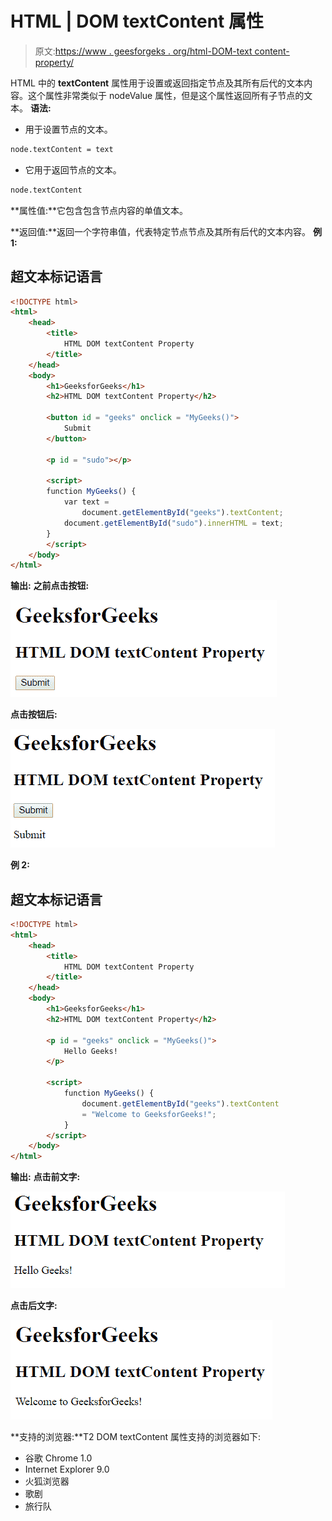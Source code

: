 # HTML | DOM textContent 属性

> 原文:[https://www . geesforgeks . org/html-DOM-text content-property/](https://www.geeksforgeeks.org/html-dom-textcontent-property/)

HTML 中的 **textContent** 属性用于设置或返回指定节点及其所有后代的文本内容。这个属性非常类似于 nodeValue 属性，但是这个属性返回所有子节点的文本。
**语法:**

*   用于设置节点的文本。

```html
node.textContent = text
```

*   它用于返回节点的文本。

```html
node.textContent
```

**属性值:**它包含包含节点内容的单值文本。

**返回值:**返回一个字符串值，代表特定节点节点及其所有后代的文本内容。
**例 1:**

## 超文本标记语言

```html
<!DOCTYPE html>
<html>
    <head>
        <title>
            HTML DOM textContent Property
        </title>
    </head>
    <body>
        <h1>GeeksforGeeks</h1>
        <h2>HTML DOM textContent Property</h2>

        <button id = "geeks" onclick = "MyGeeks()">
            Submit
        </button>

        <p id = "sudo"></p>

        <script>
        function MyGeeks() {
            var text =
                document.getElementById("geeks").textContent;
            document.getElementById("sudo").innerHTML = text;
        }
        </script>
    </body>
</html>                    
```

**输出:**
**之前点击按钮:**

![](img/4d5fecdf41344378f24b41e4c159133b.png)

**点击按钮后:**

![](img/06aabc4c3e87feb07c04b8e59b189f1a.png)

**例 2:**

## 超文本标记语言

```html
<!DOCTYPE html>
<html>
    <head>
        <title>
            HTML DOM textContent Property
        </title>
    </head>
    <body>
        <h1>GeeksforGeeks</h1>
        <h2>HTML DOM textContent Property</h2>

        <p id = "geeks" onclick = "MyGeeks()">
            Hello Geeks!
        </p>

        <script>
            function MyGeeks() {
                document.getElementById("geeks").textContent
                = "Welcome to GeeksforGeeks!";
            }
        </script>
    </body>
</html>                    
```

**输出:**
**点击前文字:**

![](img/7d225bf102a60eb0f6eaea2031495856.png)

**点击后文字:**

![](img/499de3897b99482384b545b24e47ca6b.png)

**支持的浏览器:**T2 DOM textContent 属性支持的浏览器如下:

*   谷歌 Chrome 1.0
*   Internet Explorer 9.0
*   火狐浏览器
*   歌剧
*   旅行队